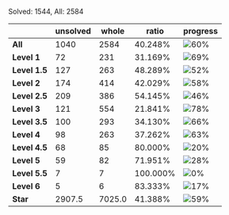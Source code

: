 Solved: 1544, All: 2584

| |unsolved|whole|ratio|progress|
|----|----|----|----|----|
|**All**| 1040 | 2584 | 40.248%| ![60%](https://progress-bar.dev/60?title=All) |
|**Level 1**| 72 | 231 | 31.169%| ![69%](https://progress-bar.dev/69?title=Level+1++)|
|**Level 1.5**| 127 | 263 | 48.289%| ![52%](https://progress-bar.dev/52?title=Level+1.5)|
|**Level 2**| 174 | 414 | 42.029%| ![58%](https://progress-bar.dev/58?title=Level+2++)|
|**Level 2.5**| 209 | 386 | 54.145%| ![46%](https://progress-bar.dev/46?title=Level+2.5)|
|**Level 3**| 121 | 554 | 21.841%| ![78%](https://progress-bar.dev/78?title=Level+3++)|
|**Level 3.5**| 100 | 293 | 34.130%| ![66%](https://progress-bar.dev/66?title=Level+3.5)|
|**Level 4**| 98 | 263 | 37.262%| ![63%](https://progress-bar.dev/63?title=Level+4++)|
|**Level 4.5**| 68 | 85 | 80.000%| ![20%](https://progress-bar.dev/20?title=Level+4.5)|
|**Level 5**| 59 | 82 | 71.951%| ![28%](https://progress-bar.dev/28?title=Level+5++)|
|**Level 5.5**| 7 | 7 | 100.000%| ![0%](https://progress-bar.dev/0?title=Level+5.5)|
|**Level 6**| 5 | 6 | 83.333%| ![17%](https://progress-bar.dev/17?title=Level+6++)|
|**Star**|2907.5 | 7025.0 |41.388%| ![59%](https://progress-bar.dev/59?title=Star) |
